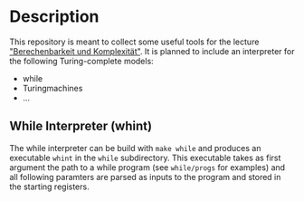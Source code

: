 # Description
This repository is meant to collect some useful tools for the lecture
["Berechenbarkeit und Komplexität"](https://algo.rwth-aachen.de/Lehre/WS1718/BuK.php).
It is planned to include an interpreter for the following Turing-complete
models: 
* while
* Turingmachines
* ...

## While Interpreter (whint)
The while interpreter can be build with `make while` and produces an executable
`whint` in the `while` subdirectory. This executable takes as first argument
the path to a while program (see `while/progs` for examples) and all following
paramters are parsed as inputs to the program and stored in the starting
registers.

